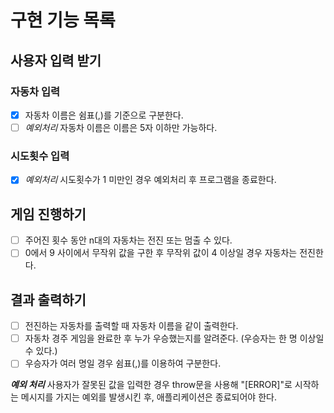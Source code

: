 # 구현 기능 목록

## 사용자 입력 받기

### 자동차 입력

- [x] 자동차 이름은 쉼표(,)를 기준으로 구분한다.
- [ ] _예외처리_ 자동차 이름은 이름은 5자 이하만 가능하다.

### 시도횟수 입력

- [x] _예외처리_ 시도횟수가 1 미만인 경우 예외처리 후 프로그램을 종료한다.

## 게임 진행하기

- [ ] 주어진 횟수 동안 n대의 자동차는 전진 또는 멈출 수 있다.
- [ ] 0에서 9 사이에서 무작위 값을 구한 후 무작위 값이 4 이상일 경우 자동차는 전진한다.

## 결과 출력하기

- [ ] 전진하는 자동차를 출력할 때 자동차 이름을 같이 출력한다.
- [ ] 자동차 경주 게임을 완료한 후 누가 우승했는지를 알려준다.
      (우승자는 한 명 이상일 수 있다.)
- [ ] 우승자가 여러 명일 경우 쉼표(,)를 이용하여 구분한다.

**_예외 처리_**
사용자가 잘못된 값을 입력한 경우 throw문을 사용해 "[ERROR]"로 시작하는 메시지를 가지는 예외를 발생시킨 후, 애플리케이션은 종료되어야 한다.

